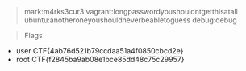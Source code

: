 > mark:m4rks3cur3
> vagrant:longpasswordyoushouldntgetthisatall
> ubuntu:anotheroneyoushouldneverbeabletoguess
> debug:debug

> Flags
* user
	CTF{4ab76d521b79ccdaa51a4f0850cbcd2e}
* root
	CTF{f2845ba9ab08e1bce85dd48c75c29957}